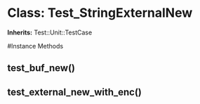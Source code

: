 # Class: Test_StringExternalNew
**Inherits:** Test::Unit::TestCase
    




#Instance Methods
## test_buf_new() [](#method-i-test_buf_new)

## test_external_new_with_enc() [](#method-i-test_external_new_with_enc)

